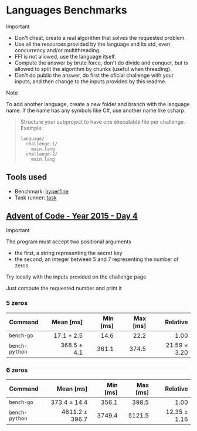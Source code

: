 # Languages Benchmarks

> [!IMPORTANT]
> - Don't cheat, create a real algorithm that solves the requested problem.
> - Use all the resources provided by the language and its std, even concurrency and/or multithreading.
> - FFI is not allowed, use the language itself.
> - Compute the answer by brute force, don't do divide and conquer, but is allowed to split the algorithm by chunks (useful when threading).
> - Don't do public the answer, do first the oficial challenge with your inputs, and then change to the inputs provided by this readme.

> [!NOTE]
> To add another language, create a new folder and branch with the language name. If the name has any symbols like C#, use another name like csharp.

> Structure your subproject to have one executable file per challenge. Example:
> ```
> language/
>   challenge-1/
>     main.lang
>   challenge-2/
>     main.lang
> ```

## Tools used

- Benchmark: [hyperfine](https://github.com/sharkdp/hyperfine)
- Task runner: [task](https://taskfile.dev/)

## [Advent of Code - Year 2015 - Day 4](https://adventofcode.com/2015/day/4)

> [!IMPORTANT]
> The program must accept two positional arguments
> - the first, a string representing the secret key
> - the second, an integer between 5 and 7 representing the number of zeros
>
> Try locally with the inputs provided on the challenge page
>
> Just compute the requested number and print it

### 5 zeros

| Command | Mean [ms] | Min [ms] | Max [ms] | Relative |
|:---|---:|---:|---:|---:|
| `bench-go` | 17.1 ± 2.5 | 14.6 | 22.2 | 1.00 |
| `bench-python` | 368.5 ± 4.1 | 361.1 | 374.5 | 21.59 ± 3.20 |

### 6 zeros

| Command | Mean [ms] | Min [ms] | Max [ms] | Relative |
|:---|---:|---:|---:|---:|
| `bench-go` | 373.4 ± 14.4 | 356.1 | 398.5 | 1.00 |
| `bench-python` | 4611.2 ± 396.7 | 3749.4 | 5121.5 | 12.35 ± 1.16 |

